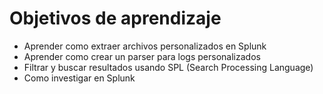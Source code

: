 # Objetivos de aprendizaje

- Aprender como extraer archivos personalizados en Splunk
- Aprender como crear un parser para logs personalizados
- Filtrar y buscar resultados usando SPL (Search Processing Language)
- Como investigar en Splunk
